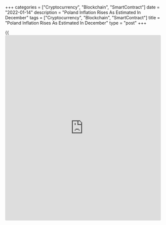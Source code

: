 +++
categories = ["Cryptocurrency", "Blockchain", "SmartContract"]
date = "2022-01-14"
description = "Poland Inflation Rises As Estimated In December"
tags = ["Cryptocurrency", "Blockchain", "SmartContract"]
title = "Poland Inflation Rises As Estimated In December"
type = "post"
+++

{{<iframe id="large-banner" src="https://www.bounty.group/#slide=22.0" width="100%" height="600" scrolling="no" style="border: 0px solid rgb(216, 221, 230); border-radius: 3px;">}}

Poland's consumer price inflation rose in December, as initially
estimated, final data from Statistics Poland showed on Friday.

The consumer price index rose 8.6 percent year-on-year in December,
following a 7.8 percent increase in November, as estimated.

Prices for transport grew 22.7 percent yearly in December. Prices for
housing, water, electricity, gas and other fuels, and restaurants and
hotels rose by 11.2 percent and 8.4 percent, respectively.

Prices for recreation and culture gained 6.2 percent and those of
furnishings, household equipment and routine household maintenance
increased by 5.7 percent.

On a month-on-month basis, consumer prices rose 0.9 percent in December,
following a 1.0 percent gain in the prior month, as initially estimated.

In 2021, consumer prices increased 5.1 percent. This was in line with
the initial estimate.

For comments and feedback [contact](https://www.playgroundfx.com/contact/): editorial@rtt[news](https://www.letsplayfx.com/blog/forex-news-website/).com

[Economic News][1]

 **What parts of the world are seeing the best (and worst) economic
performances lately? Click[here][2] to check out our [Econ Scorecard][2]
and find out! See up-to-the-moment [ranking](https://www.playgroundfx.com/blog/crypto-exchange-ranking/)s for the best and worst
performers in [GDP][3], [unemployment rate][4], [inflation][2] and much
more.**

   1. www.rtt[news](https://www.letsplayfx.com/blog/forex-news-website/).com/Content/EconomicNews.aspx
   2. www.rtt[news](https://www.letsplayfx.com/blog/forex-news-website/).com/economic-scorecard/world-rank/CPI/highest-performance.aspx
   3. www.rtt[news](https://www.letsplayfx.com/blog/forex-news-website/).com/economic-scorecard/world-rank/GDP/highest-performance.aspx
   4. www.rtt[news](https://www.letsplayfx.com/blog/forex-news-website/).com/economic-scorecard/world-rank/unemployment-rate/lowest-performance.aspx